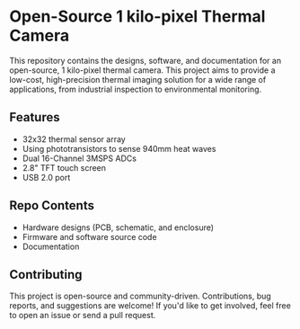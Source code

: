 # Open-Source 1 kilo-pixel Thermal Camera

This repository contains the designs, software, and documentation for an open-source, 1 kilo-pixel thermal camera. This project aims to provide a low-cost, high-precision thermal imaging solution for a wide range of applications, from industrial inspection to environmental monitoring.

## Features

* 32x32 thermal sensor array
* Using phototransistors to sense 940mm heat waves
* Dual 16-Channel 3MSPS ADCs
* 2.8" TFT touch screen
* USB 2.0 port

## Repo Contents

* Hardware designs (PCB, schematic, and enclosure)
* Firmware and software source code
* Documentation

## Contributing

This project is open-source and community-driven. Contributions, bug reports, and suggestions are welcome! If you'd like to get involved, feel free to open an issue or send a pull request.
